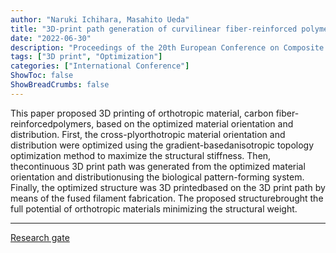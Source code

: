 ```yaml
---
author: "Naruki Ichihara, Masahito Ueda"
title: "3D-print path generation of curvilinear fiber-reinforced polymers based on biological pattern formnig"
date: "2022-06-30"
description: "Proceedings of the 20th European Conference on Composite Materials"
tags: ["3D print", "Optimization"]
categories: ["International Conference"]
ShowToc: false
ShowBreadCrumbs: false
---
```

This paper proposed 3D printing of orthotropic material, carbon fiber-reinforcedpolymers, based on the optimized material orientation and distribution. First, the cross-plyorthotropic material orientation and distribution were optimized using the gradient-basedanisotropic topology optimization method to maximize the structural stiffness. Then, thecontinuous 3D print path was generated from the optimized material orientation and distributionusing the biological pattern-forming system. Finally, the optimized structure was 3D printedbased on the 3D print path by means of the fused filament fabrication. The proposed structurebrought the full potential of orthotropic materials minimizing the structural weight.

* * *
[Research gate](https://www.researchgate.net/publication/362727442_3D-PRINT_PATH_GENERATION_OF_CURVILINEAR_FIBER-REINFORCED_POLYMERS_BASED_ON_BIOLOGICAL_PATTERN_FORMING "Research gate")


